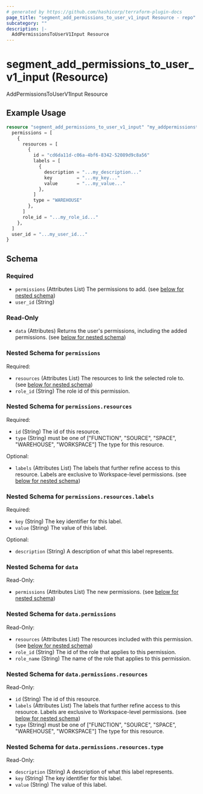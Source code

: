 ```yaml
---
# generated by https://github.com/hashicorp/terraform-plugin-docs
page_title: "segment_add_permissions_to_user_v1_input Resource - repo"
subcategory: ""
description: |-
  AddPermissionsToUserV1Input Resource
---
```


# segment_add_permissions_to_user_v1_input (Resource)

AddPermissionsToUserV1Input Resource

## Example Usage

```terraform
resource "segment_add_permissions_to_user_v1_input" "my_addpermissionstouserv1input" {
  permissions = [
    {
      resources = [
        {
          id = "cd6da11d-c06a-4bf6-8342-52089d9c8a56"
          labels = [
            {
              description = "...my_description..."
              key         = "...my_key..."
              value       = "...my_value..."
            },
          ]
          type = "WAREHOUSE"
        },
      ]
      role_id = "...my_role_id..."
    },
  ]
  user_id = "...my_user_id..."
}
```

<!-- schema generated by tfplugindocs -->
## Schema

### Required

- `permissions` (Attributes List) The permissions to add. (see [below for nested schema](#nestedatt--permissions))
- `user_id` (String)

### Read-Only

- `data` (Attributes) Returns the user's permissions, including the added permissions. (see [below for nested schema](#nestedatt--data))

<a id="nestedatt--permissions"></a>
### Nested Schema for `permissions`

Required:

- `resources` (Attributes List) The resources to link the selected role to. (see [below for nested schema](#nestedatt--permissions--resources))
- `role_id` (String) The role id of this permission.

<a id="nestedatt--permissions--resources"></a>
### Nested Schema for `permissions.resources`

Required:

- `id` (String) The id of this resource.
- `type` (String) must be one of ["FUNCTION", "SOURCE", "SPACE", "WAREHOUSE", "WORKSPACE"]
The type for this resource.

Optional:

- `labels` (Attributes List) The labels that further refine access to this resource. Labels are exclusive to Workspace-level permissions. (see [below for nested schema](#nestedatt--permissions--resources--labels))

<a id="nestedatt--permissions--resources--labels"></a>
### Nested Schema for `permissions.resources.labels`

Required:

- `key` (String) The key identifier for this label.
- `value` (String) The value of this label.

Optional:

- `description` (String) A description of what this label represents.




<a id="nestedatt--data"></a>
### Nested Schema for `data`

Read-Only:

- `permissions` (Attributes List) The new permissions. (see [below for nested schema](#nestedatt--data--permissions))

<a id="nestedatt--data--permissions"></a>
### Nested Schema for `data.permissions`

Read-Only:

- `resources` (Attributes List) The resources included with this permission. (see [below for nested schema](#nestedatt--data--permissions--resources))
- `role_id` (String) The id of the role that applies to this permission.
- `role_name` (String) The name of the role that applies to this permission.

<a id="nestedatt--data--permissions--resources"></a>
### Nested Schema for `data.permissions.resources`

Read-Only:

- `id` (String) The id of this resource.
- `labels` (Attributes List) The labels that further refine access to this resource. Labels are exclusive to Workspace-level permissions. (see [below for nested schema](#nestedatt--data--permissions--resources--labels))
- `type` (String) must be one of ["FUNCTION", "SOURCE", "SPACE", "WAREHOUSE", "WORKSPACE"]
The type for this resource.

<a id="nestedatt--data--permissions--resources--labels"></a>
### Nested Schema for `data.permissions.resources.type`

Read-Only:

- `description` (String) A description of what this label represents.
- `key` (String) The key identifier for this label.
- `value` (String) The value of this label.


